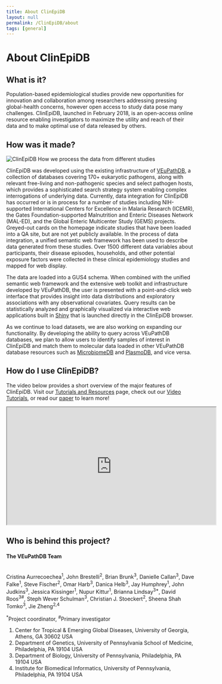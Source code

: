 ```yaml
---
title: About ClinEpiDB
layout: null
permalink: /ClinEpiDB/about
tags: [general]
---
```


<div id="ce-static-content">
  <h1>About ClinEpiDB</h1>

  <h2 id="what-is-it">What is it?</h2>
    <div>
      <p>Population-based epidemiological studies provide new opportunities for innovation and collaboration among researchers addressing pressing global-health concerns, however open access to study data pose many challenges. ClinEpiDB, launched in February 2018, is an open-access online resource enabling investigators to maximize the utility and reach of their data and to make optimal use of data released by others.
      </p>
    </div>

  <h2 id="how-was-it-made">How was it made?</h2>
  <div>
    <div>
      <img alt="ClinEpiDB How we process the data from different studies" src="/a/images/ClinEpiDB/ClinEpi_About_page_data_processing.png" />
    </div>
    <p>ClinEpiDB was developed using the existing infrastructure of <a target="_blank" href="https://veupathdb.org">VEuPathDB</a>, a collection of databases covering 170+ eukaryotic pathogens, along with relevant free-living and non-pathogenic species and select pathogen hosts, which provides a sophisticated search strategy system enabling complex interrogations of underlying data. Currently, data integration for ClinEpiDB has occurred or is in process for a number of studies including NIH-supported International Centers for Excellence in Malaria Research (ICEMR), the Gates Foundation-supported Malnutrition and Enteric Diseases Network (MAL-ED), and the Global Enteric Multicenter Study (GEMS) projects. Greyed-out cards on the homepage indicate studies that have been loaded into a QA site, but are not yet publicly available. In the process of data integration, a unified semantic web framework has been used to describe data generated from these studies. Over 1500 different data variables about participants, their disease episodes, households, and other potential exposure factors were collected in these clinical epidemiology studies and mapped for web display.
    </p>
    <p>The data are loaded into a GUS4 schema. When combined with the unified semantic web framework and the extensive web toolkit and infrastructure developed by VEuPathDB, the user is presented with a point-and-click web interface that provides insight into data distributions and exploratory associations with any observational covariates. Query results can be statistically analyzed and graphically visualized via interactive web applications built in <a target="_blank" href="https://shiny.rstudio.com">Shiny</a> that is launched directly in the ClinEpiDB browser.
    </p>
    <p>As we continue to load datasets, we are also working on expanding our functionality. By developing the ability to query across VEuPathDB databases, we plan to allow users to identify samples of interest in ClinEpiDB and match them to molecular data loaded in other VEuPathDB database resources such as <a target="_blank" href="http://microbiomedb.org">MicrobiomeDB</a> and <a target="_blank" href="http://plasmodb.org">PlasmoDB</a>, and vice versa.
    </p>
  </div>

  <h2 id="how-do-i-use-site">How do I use ClinEpiDB?</h2>
  <div>
     <!--    "{{ '/resources.html' | relative_url }}"    -->
     <!--   "/a/app/community/ClinEpiDB/resources.html"  -->
    <p>The video below provides a short overview of the major features of ClinEpiDB. Visit our <a target="_blank" href="/a/app/static-content/ClinEpiDB/resources.html">Tutorials and Resources</a> page, check out our <a target="_blank" href="https://www.youtube.com/playlist?list=PLWzQB3i5sYAIp4urzLGB8jxvVZr6jvkZh">Video Tutorials</a>, or read our <a target="_blank" href="https://doi.org/10.12688/gatesopenres.13087.1">paper</a> to learn more!</p>
    <iframe width="560" height="315" src="https://www.youtube.com/embed/535PcFrBH8M"></iframe>
  </div>

  <h2 id="who-is-behind-this-project">Who is behind this project?</h2>
  <div>
    <h4>The VEuPathDB Team</h4><br>
      <div>
        Cristina Aurrecoechea<sup>1</sup>,
        John Brestelli<sup>2</sup>,
        Brian Brunk<sup>3</sup>,
        Danielle Callan<sup>3</sup>,
        Dave Falke<sup>1</sup>,
        Steve Fischer<sup>2</sup>,
        Omar Harb<sup>3</sup>,
        Danica Helb<sup>3</sup>,
        Jay Humphrey<sup>1</sup>,
        John Judkins<sup>3</sup>,
        Jessica Kissinger<sup>1</sup>,
        Nupur Kittur<sup>1</sup>,
        Brianna Lindsay<sup>3*</sup>,
        David Roos<sup>3#</sup>,
        Steph Wever Schulman<sup>3</sup>,
        Christian J. Stoeckert<sup>2</sup>,
        Sheena Shah Tomko<sup>3</sup>,
        Jie Zheng<sup>2,4</sup>
      </div>
    <p>
    <sup>*</sup>Project coordinator, <sup>#</sup>Primary investigator
    </p>
    <ol>
      <li>Center for Tropical &amp; Emerging Global Diseases, University of Georgia, Athens, GA 30602 USA</li>
      <li>Department of Genetics, University of Pennsylvania School of Medicine, Philadelphia, PA 19104 USA</li>
      <li>Department of Biology, University of Pennsylvania, Philadelphia, PA 19104 USA</li>
      <li>Institute for Biomedical Informatics, University of Pennsylvania, Philadelphia, PA 19104 USA</li>
    </ol>
  </div>

</div>
